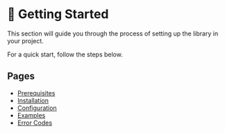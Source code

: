 # 🐤 Getting Started

This section will guide you through the process of setting up the library in your project.

For a quick start, follow the steps below.

## Pages

- [Prerequisites](./prerequisites.md)
- [Installation](./installation.md)
- [Configuration](./configuration.md)
- [Examples](./examples.md)
- [Error Codes](./error-codes.md)
